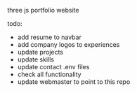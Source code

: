 three js portfolio website

todo:
 - add resume to navbar
 - add company logos to experiences
 - update projects
 - update skills
 - update contact .env files
 - check all functionality
 - update webmaster to point to this repo